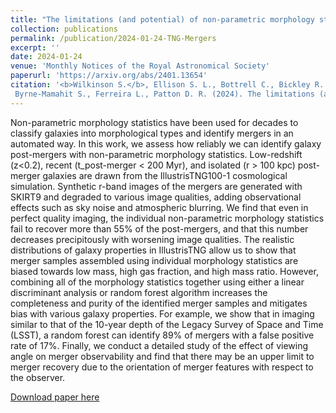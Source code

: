 ```yaml
---
title: "The limitations (and potential) of non-parametric morphology statistics for post-merger identification"
collection: publications
permalink: /publication/2024-01-24-TNG-Mergers
excerpt: ''
date: 2024-01-24
venue: 'Monthly Notices of the Royal Astronomical Society'
paperurl: 'https://arxiv.org/abs/2401.13654'
citation: '<b>Wilkinson S.</b>, Ellison S. L., Bottrell C., Bickley R. W.,
 Byrne-Mamahit S., Ferreira L., Patton D. R. (2024). The limitations (and potential) of non-parametric morphology statistics for post-merger identification; <i>MNRAS</i>. in press.'
---
```

Non-parametric morphology statistics have been used for decades to classify galaxies into morphological types and identify mergers in an automated way. In this work, we assess how reliably we can identify galaxy post-mergers with non-parametric morphology statistics. Low-redshift (z<0.2), recent (t_post-merger < 200 Myr), and isolated (r > 100 kpc) post-merger galaxies are drawn from the IllustrisTNG100-1 cosmological simulation. Synthetic r-band images of the mergers are generated with SKIRT9 and degraded to various image qualities, adding observational effects such as sky noise and atmospheric blurring. We find that even in perfect quality imaging, the individual non-parametric morphology statistics fail to recover more than 55% of the post-mergers, and that this number decreases precipitously with worsening image qualities. The realistic distributions of galaxy properties in IllustrisTNG allow us to show that merger samples assembled using individual morphology statistics are biased towards low mass, high gas fraction, and high mass ratio. However, combining all of the morphology statistics together using either a linear discriminant analysis or random forest algorithm increases the completeness and purity of the identified merger samples and mitigates bias with various galaxy properties. For example, we show that in imaging similar to that of the 10-year depth of the Legacy Survey of Space and Time (LSST), a random forest can identify 89% of mergers with a false positive rate of 17%. Finally, we conduct a detailed study of the effect of viewing angle on merger observability and find that there may be an upper limit to merger recovery due to the orientation of merger features with respect to the observer.

[Download paper here](https://arxiv.org/abs/2401.13654)